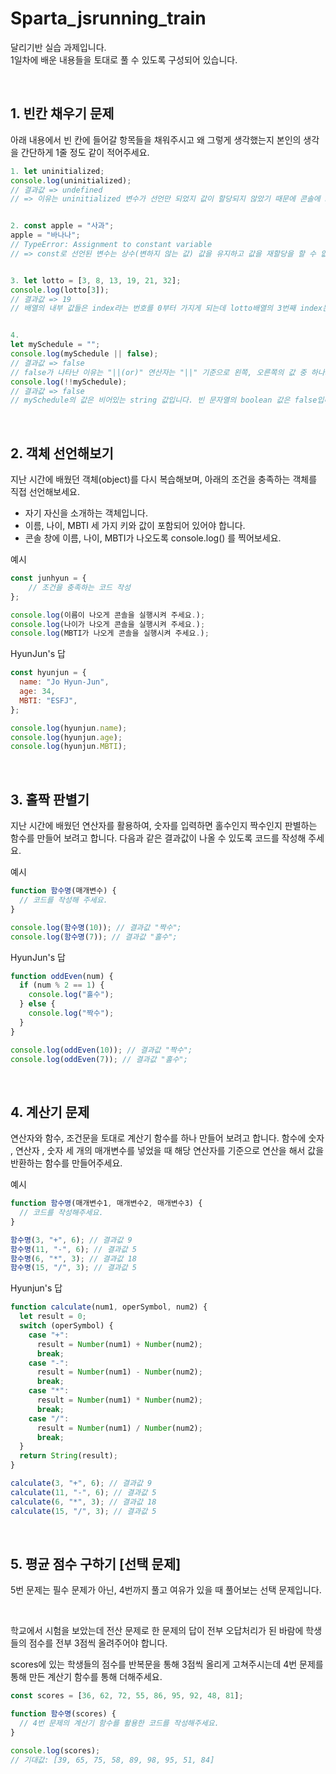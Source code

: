 # Sparta_jsrunning_train

달리기반 실습 과제입니다.  
1일차에 배운 내용들을 토대로 풀 수 있도록 구성되어 있습니다.

&nbsp;

## 1. 빈칸 채우기 문제

아래 내용에서 빈 칸에 들어갈 항목들을 채워주시고 왜 그렇게 생각했는지
본인의 생각을 간단하게 1줄 정도 같이 적어주세요.

```javascript
1. let uninitialized;
console.log(uninitialized);
// 결과값 => undefined
// => 이유는 uninitialized 변수가 선언만 되었지 값이 할당되지 않았기 때문에 콘솔에 null이 뜨는 것이라고 생각 합니다.


2. const apple = "사과";
apple = "바나나";
// TypeError: Assignment to constant variable
// => const로 선언된 변수는 상수(변하지 않는 값) 값을 유지하고 값을 재할당을 할 수 없기 때문에 TypeError Error가 나타난다고 생각 합니다.


3. let lotto = [3, 8, 13, 19, 21, 32];
console.log(lotto[3]);
// 결과값 => 19
// 배열의 내부 값들은 index라는 번호를 0부터 가지게 되는데 lotto배열의 3번째 index는 lotto배열의 값을 순서대로 0번째 값은 3, 첫 번째 값은 8, 두 번째 값은 13, 세 번째 값은 19기 때문에 lotto[3]의 콘솔 값은 19로 나타난다고 생각 합니다.


4.
let mySchedule = "";
console.log(mySchedule || false);
// 결과값 => false
// false가 나타난 이유는 "||(or)" 연산자는 "||" 기준으로 왼쪽, 오른쪽의 값 중 하나의 값이 true나 false가 있다면 결과 값은 true, false가 됩니다. 그래서 문제에 있는 "mySchedule", "false" 이 두개의 인자 중 false는 boolean 타입의 false이므로 결과 값이 false로 나온 것 입니다.
console.log(!!mySchedule);
// 결과값 => false
// mySchedule의 값은 비어있는 string 값입니다. 빈 문자열의 boolean 값은 false입니다. 그리고 mySchdule 앞에 있는 "!" 연산자는 부정 연산자로 boolean의 값을 반대로 출력하게 만들어 줍니다. 그러나 "!"가 두 번 찍혀있으니 이중부정으로 원래의 boolean 값을 나타내게 되므로 false가 나타나게 됩니다.

```

&nbsp;

## 2. 객체 선언해보기

지난 시간에 배웠던 객체(object)를 다시 복습해보며, 아래의 조건을 충족하는 객체를 직접 선언해보세요.

- 자기 자신을 소개하는 객체입니다.
- 이름, 나이, MBTI 세 가지 키와 값이 포함되어 있어야 합니다.
- 콘솔 창에 이름, 나이, MBTI가 나오도록 console.log() 를 찍어보세요.

예시

```javascript
const junhyun = {
    // 조건을 충족하는 코드 작성
};

console.log(이름이 나오게 콘솔을 실행시켜 주세요.);
console.log(나이가 나오게 콘솔을 실행시켜 주세요.);
console.log(MBTI가 나오게 콘솔을 실행시켜 주세요.);
```

HyunJun's 답

```javascript
const hyunjun = {
  name: "Jo Hyun-Jun",
  age: 34,
  MBTI: "ESFJ",
};

console.log(hyunjun.name);
console.log(hyunjun.age);
console.log(hyunjun.MBTI);
```

&nbsp;

## 3. 홀짝 판별기

지난 시간에 배웠던 연산자를 활용하여, 숫자를 입력하면 홀수인지 짝수인지 판별하는 함수를 만들어 보려고 합니다. 다음과 같은 결과값이 나올 수 있도록 코드를 작성해 주세요.

예시

```javascript
function 함수명(매개변수) {
  // 코드를 작성해 주세요.
}

console.log(함수명(10)); // 결과값 "짝수";
console.log(함수명(7)); // 결과값 "홀수";
```

HyunJun's 답

```javascript
function oddEven(num) {
  if (num % 2 == 1) {
    console.log("홀수");
  } else {
    console.log("짝수");
  }
}

console.log(oddEven(10)); // 결과값 "짝수";
console.log(oddEven(7)); // 결과값 "홀수";
```

&nbsp;

## 4. 계산기 문제

연산자와 함수, 조건문을 토대로 계산기 함수를 하나 만들어 보려고 합니다.
함수에 숫자 , 연산자 , 숫자 세 개의 매개변수를 넣었을 때 해당 연산자를 기준으로 연산을 해서 값을 반환하는 함수를 만들어주세요.

예시

```javascript
function 함수명(매개변수1, 매개변수2, 매개변수3) {
  // 코드를 작성해주세요.
}

함수명(3, "+", 6); // 결과값 9
함수명(11, "-", 6); // 결과값 5
함수명(6, "*", 3); // 결과값 18
함수명(15, "/", 3); // 결과값 5
```

Hyunjun's 답

```javascript
function calculate(num1, operSymbol, num2) {
  let result = 0;
  switch (operSymbol) {
    case "+":
      result = Number(num1) + Number(num2);
      break;
    case "-":
      result = Number(num1) - Number(num2);
      break;
    case "*":
      result = Number(num1) * Number(num2);
      break;
    case "/":
      result = Number(num1) / Number(num2);
      break;
  }
  return String(result);
}

calculate(3, "+", 6); // 결과값 9
calculate(11, "-", 6); // 결과값 5
calculate(6, "*", 3); // 결과값 18
calculate(15, "/", 3); // 결과값 5
```

&nbsp;

## 5. 평균 점수 구하기 [선택 문제]

5번 문제는 필수 문제가 아닌, 4번까지 풀고 여유가 있을 때 풀어보는 선택 문제입니다.

&nbsp;

학교에서 시험을 보았는데 전산 문제로 한 문제의 답이 전부 오답처리가 된 바람에 학생들의 점수를 전부 3점씩 올려주어야 합니다.

scores에 있는 학생들의 점수를 반복문을 통해 3점씩 올리게 고쳐주시는데 4번 문제를 통해 만든 계산기 함수를 통해 더해주세요.

```javascript
const scores = [36, 62, 72, 55, 86, 95, 92, 48, 81];

function 함수명(scores) {
  // 4번 문제의 계산기 함수를 활용한 코드를 작성해주세요.
}

console.log(scores);
// 기대값: [39, 65, 75, 58, 89, 98, 95, 51, 84]
```
